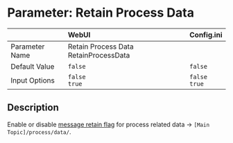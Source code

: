# Parameter: Retain Process Data

|                   | WebUI               | Config.ini
|:---               |:---                 |:----
| Parameter Name    | Retain Process Data  RetainProcessData
| Default Value     | `false`             | `false`
| Input Options     | `false`<br>`true`   | `false`<br>`true` 


## Description

Enable or disable [message retain flag](https://www.hivemq.com/blog/mqtt-essentials-part-8-retained-messages/)
for process related data -> `[Main Topic]/process/data/`.
